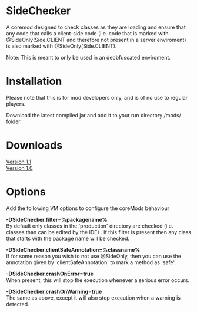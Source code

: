SideChecker
======

A coremod designed to check classes as they are loading and ensure that any code that calls a client-side code (i.e. code that is marked with @SideOnly(Side.CLIENT and therefore not present in a server enviroment) is also marked with @SideOnly(Side.CLIENT).


Note: This is meant to only be used in an deobfuscated enviroment.

Installation
==============
Please note that this is for mod developers only, and is of no use to regular players.

Download the latest compiled jar and add it to your run directory /mods/ folder.

Downloads
==============
<a href="http://www.mediafire.com/download/mn5qs3pz195pgl4/SideChecker-1.1.jar">Version 1.1</a><br>
<a href="http://www.mediafire.com/download/2yeqy4fsvualbpa/SideChecker-1.0.jar">Version 1.0</a><br>

Options
==============
Add the following VM options to configure the coreMods behaviour

<b>-DSideChecker.filter=%packagename%</b><br>
By default only classes in the 'production' directory are checked (i.e. classes than can be edited by the IDE) . If this filter is present then any class that starts with the package name will be checked.

<b>-DSideChecker.clientSafeAnnotation=%classname%</b><br>
If for some reason you wish to not use @SideOnly, then you can use the annotation given by 'clientSafeAnnotation' to mark a method as 'safe'.

<b>-DSideChecker.crashOnError=true</b><br>
When present, this will stop the execution whenever a serious error occurs.

<b>-DSideChecker.crashOnWarning=true</b><br>
The same as above, except it will also stop execution when a warning is detected.
